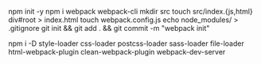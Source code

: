 npm init -y
npm i webpack webpack-cli
mkdir src
touch src/index.{js,html}
div#root > index.html
touch webpack.config.js
echo node_modules/ > .gitignore
git init && git add . && git commit -m "webpack init"

npm i -D style-loader css-loader postcss-loader sass-loader file-loader html-webpack-plugin clean-webpack-plugin webpack-dev-server
